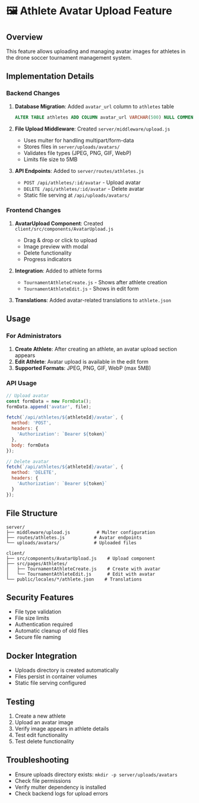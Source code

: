 # 🖼️ Athlete Avatar Upload Feature

## Overview
This feature allows uploading and managing avatar images for athletes in the drone soccer tournament management system.

## Implementation Details

### Backend Changes
1. **Database Migration**: Added `avatar_url` column to `athletes` table
   ```sql
   ALTER TABLE athletes ADD COLUMN avatar_url VARCHAR(500) NULL COMMENT '運動員頭像URL';
   ```

2. **File Upload Middleware**: Created `server/middleware/upload.js`
   - Uses multer for handling multipart/form-data
   - Stores files in `server/uploads/avatars/`
   - Validates file types (JPEG, PNG, GIF, WebP)
   - Limits file size to 5MB

3. **API Endpoints**: Added to `server/routes/athletes.js`
   - `POST /api/athletes/:id/avatar` - Upload avatar
   - `DELETE /api/athletes/:id/avatar` - Delete avatar
   - Static file serving at `/api/uploads/avatars/`

### Frontend Changes
1. **AvatarUpload Component**: Created `client/src/components/AvatarUpload.js`
   - Drag & drop or click to upload
   - Image preview with modal
   - Delete functionality
   - Progress indicators

2. **Integration**: Added to athlete forms
   - `TournamentAthleteCreate.js` - Shows after athlete creation
   - `TournamentAthleteEdit.js` - Shows in edit form

3. **Translations**: Added avatar-related translations to `athlete.json`

## Usage

### For Administrators
1. **Create Athlete**: After creating an athlete, an avatar upload section appears
2. **Edit Athlete**: Avatar upload is available in the edit form
3. **Supported Formats**: JPEG, PNG, GIF, WebP (max 5MB)

### API Usage
```javascript
// Upload avatar
const formData = new FormData();
formData.append('avatar', file);

fetch(`/api/athletes/${athleteId}/avatar`, {
  method: 'POST',
  headers: {
    'Authorization': `Bearer ${token}`
  },
  body: formData
});

// Delete avatar
fetch(`/api/athletes/${athleteId}/avatar`, {
  method: 'DELETE',
  headers: {
    'Authorization': `Bearer ${token}`
  }
});
```

## File Structure
```
server/
├── middleware/upload.js          # Multer configuration
├── routes/athletes.js           # Avatar endpoints
└── uploads/avatars/             # Uploaded files

client/
├── src/components/AvatarUpload.js    # Upload component
├── src/pages/Athletes/
│   ├── TournamentAthleteCreate.js    # Create with avatar
│   └── TournamentAthleteEdit.js      # Edit with avatar
└── public/locales/*/athlete.json    # Translations
```

## Security Features
- File type validation
- File size limits
- Authentication required
- Automatic cleanup of old files
- Secure file naming

## Docker Integration
- Uploads directory is created automatically
- Files persist in container volumes
- Static file serving configured

## Testing
1. Create a new athlete
2. Upload an avatar image
3. Verify image appears in athlete details
4. Test edit functionality
5. Test delete functionality

## Troubleshooting
- Ensure uploads directory exists: `mkdir -p server/uploads/avatars`
- Check file permissions
- Verify multer dependency is installed
- Check backend logs for upload errors